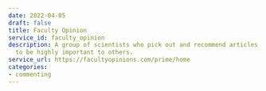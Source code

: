```yaml
---
date: 2022-04-05
draft: false
title: Faculty Opinion
service_id: faculty_opinion
description: A group of scientists who pick out and recommend articles they consider
  to be highly important to others.
service_url: https://facultyopinions.com/prime/home
categories:
- commenting
---
```



